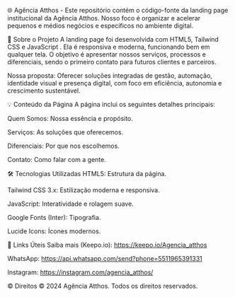 
🌐 Agência Atthos - 
Este repositório contém o código-fonte da landing page institucional da Agência Atthos.
Nosso foco é organizar e acelerar pequenos e médios negócios e específicos no ambiente digital.

🚀 Sobre o Projeto
A landing page foi desenvolvida com HTML5, Tailwind CSS e JavaScript . Ela é responsiva e moderna, funcionando bem em qualquer tela. O objetivo é apresentar nossos serviços, processos e diferenciais, sendo o primeiro contato para futuros clientes e parceiros.

Nossa proposta: Oferecer soluções integradas de gestão, automação, identidade visual e presença digital, com foco em eficiência, autonomia e crescimento sustentável.

💡 Conteúdo da Página
A página inclui os seguintes detalhes principais:

Quem Somos: Nossa essência e propósito.

Serviços: As soluções que oferecemos.

Diferenciais: Por que nos escolhemos.

Contato: Como falar com a gente.

🛠 Tecnologias Utilizadas
HTML5: Estrutura da página.

Tailwind CSS 3.x: Estilização moderna e responsiva.

JavaScript: Interatividade e rolagem suave.

Google Fonts (Inter): Tipografia.

Lucide Icons: Ícones modernos.

🔗 Links Úteis
Saiba mais (Keepo.io): https://keepo.io/Agencia_atthos

WhatsApp: https://api.whatsapp.com/send?phone=5511965391331

Instagram: https://instagram.com/agencia_atthos/

© Direitos
© 2024 Agência Atthos. Todos os direitos reservados.